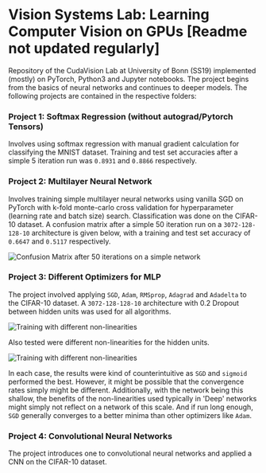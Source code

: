# Vision Systems Lab: Learning Computer Vision on GPUs [Readme not updated regularly]
Repository of the CudaVision Lab at University of Bonn (SS19) implemented (mostly) on PyTorch, Python3 and Jupyter notebooks. The project begins from the basics of neural networks and continues to deeper models. The following projects are contained in the respective folders:

### Project 1: Softmax Regression (without autograd/Pytorch Tensors)
Involves using softmax regression with manual gradient calculation for classifying the MNIST dataset. Training and test set accuracies after a simple 5 iteration run was `0.8931` and `0.8866` respectively.

### Project 2: Multilayer Neural Network
Involves training simple multilayer neural networks using vanilla SGD on PyTorch with k-fold monte-carlo cross validation for hyperparameter (learning rate and batch size) search. Classification was done on the CIFAR-10 dataset. A confusion matrix after a simple 50 iteration run on a `3072-128-128-10` architecture is given below, with a training and test set accuracy of `0.6647` and `0.5117` respectively.

![](https://github.com/saikat-roy/Vision-Systems-Lab/blob/master/Project2/conf_mat.png "Confusion Matrix after 50 iterations on a simple network")

### Project 3: Different Optimizers for MLP
The project involved applying `SGD`, `Adam`, `RMSprop`, `Adagrad` and `Adadelta` to the CIFAR-10 dataset. A `3072-128-128-10` architecture with 0.2 Dropout between hidden units was used for all algorithms. 

![](https://github.com/saikat-roy/Vision-Systems-Lab/blob/master/Project3/optims.png "Training with different non-linearities")

Also tested were different non-linearities for the hidden units.

![](https://github.com/saikat-roy/Vision-Systems-Lab/blob/master/Project3/nonlins.png "Training with different non-linearities")

In each case, the results were kind of counterintuitive as `SGD` and `sigmoid` performed the best. However, it might be possible that the convergence rates simply might be different. Additionally, with the network being this shallow, the benefits of the non-linearities used typically in 'Deep' networks might simply not reflect on a network of this scale. And if run long enough, `SGD` generally converges to a better minima than other optimizers like `Adam`.

### Project 4: Convolutional Neural Networks
The project introduces one to convolutional neural networks and applied a CNN on the CIFAR-10 dataset.
